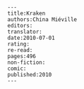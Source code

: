 
    ---
    title:Kraken
    authors:China Miéville
    editors:
    translator:
    date:2010-07-01
    rating:
    re-read:
    pages:496
    non-fiction:
    comic:
    published:2010
    ---

    